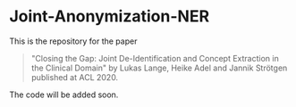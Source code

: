 # Joint-Anonymization-NER

This is the repository for the paper

> "Closing the Gap: Joint De-Identification and Concept Extraction in the Clinical Domain"  by Lukas Lange, Heike Adel and Jannik Strötgen published at ACL 2020.

The code will be added soon. 
